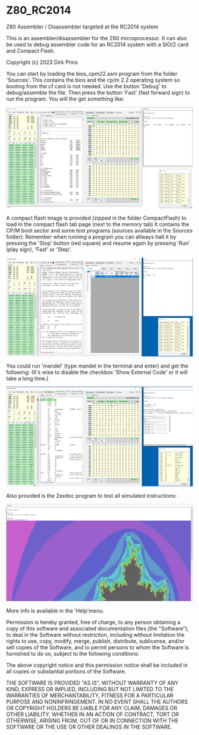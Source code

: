 # Z80_RC2014
Z80 Assembler / Disassembler targeted at the RC2014 system

This is an assembler/disassembler for the Z80 microprocessor. 
It can also be used to debug assembler code for an RC2014 system with a SIO/2 card and Compact Flash. 

Copyright (c) 2023 Dirk Prins

You can start by loading the bios_cpm22.asm program from the folder 'Sources'.
This contains the bios and the cp/m 2.2 operating system so booting from the cf card is not needed.
Use the button 'Debug' to debug/assemble the file.
Then press the button 'Fast' (fast forward sign) to run the program.
You will the get something like:

![Screenshot](ScreenShot1.png)

A compact flash image is provided (zipped in the folder CompactFlash) to load in the compact flash tab page (next to the memory tab)
It contains the CP/M boot sector and some test programs (sources available in the Sources folder):
Remember when running a program you can allways halt it by pressing the 'Stop' button (red square) and resume again by pressing 'Run' (play sign), 'Fast' or 'Step'. 

![Screenshot](ScreenShot2.png)

You could run 'mandel' (type mandel in the terminal and enter) and get the following: 
(It's wise to disable the checkbox 'Show External Code' or it will take a long time.)

![Screenshot](ScreenShot3.png)

Also provided is the Zexdoc program to test all simulated instructions:

![Screenshot](ScreenShot4.png)

More info is available in the 'Help'menu.

Permission is hereby granted, free of charge, to any person obtaining a copy of this software and associated documentation files (the "Software"), to deal in the Software without restriction, including without limitation the rights to use, copy, modify, merge, publish, distribute, sublicense, and/or sell copies of the Software, and to permit persons to whom the Software is furnished to do so, subject to the following conditions:

The above copyright notice and this permission notice shall be included in all copies or substantial portions of the Software.

THE SOFTWARE IS PROVIDED "AS IS", WITHOUT WARRANTY OF ANY KIND, EXPRESS OR IMPLIED, INCLUDING BUT NOT LIMITED TO THE WARRANTIES OF MERCHANTABILITY, FITNESS FOR A PARTICULAR PURPOSE AND NONINFRINGEMENT. IN NO EVENT SHALL THE AUTHORS OR COPYRIGHT HOLDERS BE LIABLE FOR ANY CLAIM, DAMAGES OR OTHER LIABILITY, WHETHER IN AN ACTION OF CONTRACT, TORT OR OTHERWISE, ARISING FROM, OUT OF OR IN CONNECTION WITH THE SOFTWARE OR THE USE OR OTHER DEALINGS IN THE SOFTWARE.

